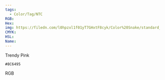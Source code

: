 ```yaml
---
tags:
  - Color/Tag/NTC
RGB:
Hex:
img: https://filedn.com/l0hpzxl1f01yT7GHxtF8cyk/Color%20Snake/standard_csv_to_svg//8C6495.svg
CMYK:
HSL:
Name:
---
```

Trendy Pink
```palette
#8C6495
```
RGB
